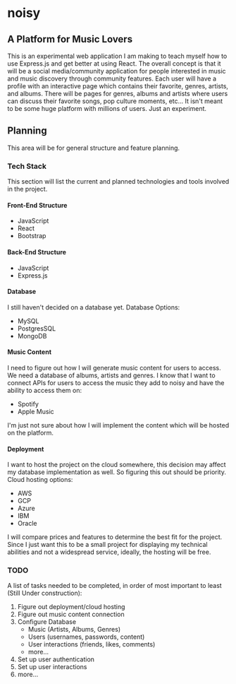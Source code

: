 # noisy
## A Platform for Music Lovers
This is an experimental web application I am making to teach myself how to use Express.js and get better at using React.
The overall concept is that it will be a social media/community application for people interested in music and music discovery through community features.
Each user will have a profile with an interactive page which contains their favorite, genres, artists, and albums.
There will be pages for genres, albums and artists where users can discuss their favorite songs, pop culture moments, etc...
It isn't meant to be some huge platform with millions of users. Just an experiment.

## Planning
This area will be for general structure and feature planning.
### Tech Stack
This section will list the current and planned technologies and tools involved in the project.
#### Front-End Structure
- JavaScript
- React
- Bootstrap
  
#### Back-End Structure
- JavaScript
- Express.js

#### Database
I still haven't decided on a database yet.
Database Options:
- MySQL
- PostgresSQL
- MongoDB

#### Music Content
I need to figure out how I will generate music content for users to access. We need a database of albums, artists and genres.
I know that I want to connect APIs for users to access the music they add to noisy and have the ability to access them on:
- Spotify
- Apple Music

I'm just not sure about how I will implement the content which will be hosted on the platform.

#### Deployment
I want to host the project on the cloud somewhere, this decision may affect my database implementation as well. So figuring this out should be priority.
Cloud hosting options:
- AWS
- GCP
- Azure
- IBM
- Oracle
  
I will compare prices and features to determine the best fit for the project. Since I just want this to be a small project for displaying my technical abilities and not a widespread service, ideally, the hosting will be free.

### TODO
A list of tasks needed to be completed, in order of most important to least (Still Under construction):
1. Figure out deployment/cloud hosting
2. Figure out music content connection
3. Configure Database
    - Music (Artists, Albums, Genres)
    - Users (usernames, passwords, content)
    - User interactions (friends, likes, comments)
    - more...
5. Set up user authentication
6. Set up user interactions
7. more...
